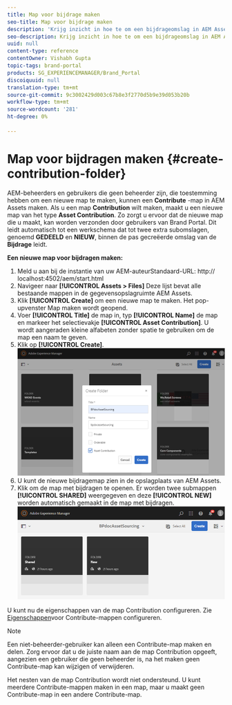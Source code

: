 ```yaml
---
title: Map voor bijdrage maken
seo-title: Map voor bijdrage maken
description: 'Krijg inzicht in hoe te om een bijdrageomslag in AEM Assets tot stand te brengen. '
seo-description: Krijg inzicht in hoe te om een bijdrageomslag in AEM Assets tot stand te brengen.
uuid: null
content-type: reference
contentOwner: Vishabh Gupta
topic-tags: brand-portal
products: SG_EXPERIENCEMANAGER/Brand_Portal
discoiquuid: null
translation-type: tm+mt
source-git-commit: 9c3002429d003c67b8e3f2770d5b9e39d053b20b
workflow-type: tm+mt
source-wordcount: '281'
ht-degree: 0%

---
```



# Map voor bijdragen maken {#create-contribution-folder}

AEM-beheerders en gebruikers die geen beheerder zijn, die toestemming hebben om een nieuwe map te maken, kunnen een **Contribute** -map in AEM Assets maken.
Als u een map **Contribution** wilt maken, maakt u een nieuwe map van het type **Asset Contribution**. Zo zorgt u ervoor dat de nieuwe map die u maakt, kan worden verzonden door gebruikers van Brand Portal.  Dit leidt automatisch tot een werkschema dat tot twee extra subomslagen, genoemd **GEDEELD** en **NIEUW**, binnen de pas gecreëerde omslag van de **Bijdrage** leidt.

**Een nieuwe map voor bijdragen maken:**
1. Meld u aan bij de instantie van uw AEM-auteurStandaard-URL: http:// localhost:4502/aem/start.html
1. Navigeer naar **[!UICONTROL Assets > Files]** Deze lijst bevat alle bestaande mappen in de gegevensopslagruimte AEM Assets.
1. Klik **[!UICONTROL Create]** om een nieuwe map te maken. Het pop-upvenster Map maken wordt geopend.
1. Voer **[!UICONTROL Title]** de map in, typ **[!UICONTROL Name]** de map en markeer het selectievakje **[!UICONTROL Asset Contribution]**.
U wordt aangeraden kleine alfabeten zonder spatie te gebruiken om de map een naam te geven.
1. Klik op **[!UICONTROL Create]**.
   ![](assets/create-contribution-folder.png)
1. U kunt de nieuwe bijdragemap zien in de opslagplaats van AEM Assets.
1. Klik om de map met bijdragen te openen. Er worden twee submappen **[!UICONTROL SHARED]** weergegeven en deze **[!UICONTROL NEW]** worden automatisch gemaakt in de map met bijdragen.\
   ![](assets/contribution-folder.png)

U kunt nu de eigenschappen van de map Contribution configureren. Zie [Eigenschappen](brand-portal-configure-contribution-folder-properties.md)voor Contribute-mappen configureren.

>[!NOTE]
>
>Een niet-beheerder-gebruiker kan alleen een Contribute-map maken en delen. Zorg ervoor dat u de juiste naam aan de map Contribution opgeeft, aangezien een gebruiker die geen beheerder is, na het maken geen Contribute-map kan wijzigen of verwijderen.
>
>Het nesten van de map Contribution wordt niet ondersteund. U kunt meerdere Contribute-mappen maken in een map, maar u maakt geen Contribute-map in een andere Contribute-map.


